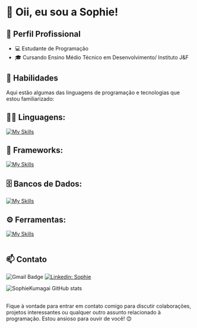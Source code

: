 # 🌻 Oii, eu sou a Sophie!

## 💼 Perfil Profissional

- 💻 Estudante de Programação
- 🎓 Cursando Ensino Médio Técnico em Desenvolvimento/ Instituto J&F

## 🚀 Habilidades

Aqui estão algumas das linguagens de programação e tecnologias que estou familiarizado:

## 👨‍💻 Linguagens: 
[![My Skills](https://skillicons.dev/icons?i=java,python,javascript,typescript)](https://skillicons.dev)

## 🧰 Frameworks: 
[![My Skills](https://skillicons.dev/icons?i=react)](https://skillicons.dev)

## 🗄️ Bancos de Dados: 
[![My Skills](https://skillicons.dev/icons?i=mysql,mongo,postgres)](https://skillicons.dev)
## ⚙️ Ferramentas:
[![My Skills](https://skillicons.dev/icons?i=git,github,visualstudio)](https://skillicons.dev)<br><br>

## 📫 Contato

![Gmail Badge](https://img.shields.io/badge/-{sophie.satie20@gmail.com}-006bed?style=flat-square&logo=Gmail&logoColor=white&link=mailto:{sophie.satie20@gmail.com})
[![Linkedin: Sophie](https://img.shields.io/badge/-sophiekumagai-blue?style=flat-square&logo=Linkedin&logoColor=white&link=https://www.linkedin.com/in/sophie-kumagai/)](https://www.linkedin.com/in/sophie-kumagai/)

![SophieKumagai GitHub stats](https://github-readme-stats.vercel.app/api/top-langs/?username=sophiekumagai&theme=dark&hide_border=false&include_all_commits=true&count_private=true&layout=compact) <br><br>

Fique à vontade para entrar em contato comigo para discutir colaborações, projetos interessantes ou qualquer outro assunto relacionado à programação. Estou ansioso para ouvir de você! 😊

